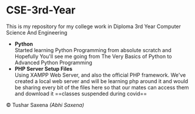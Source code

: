 # CSE-3rd-Year
This is my repository for my college work in Diploma 3rd Year Computer Science And Engineering

- <b>Python</b><br>
Started learning Python Programming from absolute scratch and Hopefully You'll see me going from The Very Basics of Python to Advanced Python Programming
- <b>PHP Server Setup Files</b><br>
Using XAMPP Web Server, and also the official PHP framework. We've created a local web server and will be learning php around it and would be sharing every bit of the files here so that our mates can access them and download it ==classes suspended during covid==

&copy;&nbsp;Tushar Saxena <i>(Abhi Saxena)</i>
